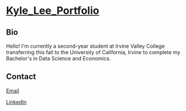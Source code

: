 # [Kyle_Lee_Portfolio](https://github.com/kylelee2062/Kyle_Lee_Portfolio.git)

## Bio
Hello! I'm currently a second-year student at Irvine Valley College transferring this fall to the University of California, Irvine to complete my Bachelor's in Data Science and Economics.

## Contact
[Email](kylelee2062@gmail.com)

[LinkedIn](https://www.linkedin.com/in/kyle-lee-47b6761a8/)
